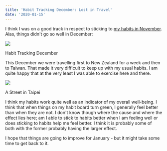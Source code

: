 ```yaml
---
title: 'Habit Tracking December: Lost in Travel'
date: '2020-01-15'
---
```


I think I was on a good track in respect to sticking to [my habits in November](https://spearoflight.blog/2019/12/05/habit-tracking-november-getting-there/). Alas, things didn't go so well in December:

![](https://spearoflight.files.wordpress.com/2020/01/img_1813.jpg?w=1024)

Habit Tracking December

This December we were travelling first to New Zealand for a week and then to Taiwan. That made it very difficult to keep up with my usual habits. I am quite happy that at the very least I was able to exercise here and there.

![](https://spearoflight.files.wordpress.com/2020/01/img_1832.jpg?w=1024)

A Street in Taipei

I think my habits work quite well as an indicator of my overall well-being. I think that when things on my habit board turn green, I generally feel better than when they are not. I don't know though where the cause and where the effect lies here; am I able to stick to habits better when I am feeling well or does sticking to habits help me feel better. I think it is probably some of both with the former probably having the larger effect.

I hope that things are going to improve for January - but it might take some time to get back to it.
